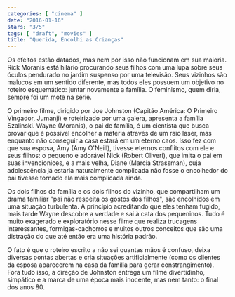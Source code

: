 ```yaml
---
categories: [ "cinema" ]
date: "2016-01-16"
stars: "3/5"
tags: [ "draft", "movies" ]
title: "Querida, Encolhi as Crianças"
---
```

Os efeitos estão datados, mas nem por isso não funcionam em sua
maioria. Rick Moranis está hilário procurando seus filhos com uma lupa
sobre seus óculos pendurado no jardim suspenso por uma televisão. Seus
vizinhos são malucos em um sentido diferente, mas todos eles possuem
um objetivo no roteiro esquemático: juntar novamente a família. O
feminismo, quem diria, sempre foi um mote na série.

O primeiro filme, dirigido por Joe Johnston (Capitão América: O Primeiro
Vingador, Jumanji) e roteirizado por uma galera, apresenta a família
Szalinski. Wayne (Moranis), o pai de família, é um cientista que busca
provar que é possível encolher a matéria através de um raio laser,
mas enquanto não conseguir a casa estará em um eterno caos. Isso fez
com que sua esposa, Amy (Amy O'Neill), tivesse eternos conflitos com ele
e seus filhos: o pequeno e adorável Nick (Robert Oliveri), que imita
o pai em suas invencionices, e a mais velha, Diane (Marcia Strassman),
cuja adolescência já estaria naturalmente complicada não fosse o
encolhedor do pai tivesse tornado ela mais complicada ainda.

Os dois filhos da família e os dois filhos do vizinho, que compartilham
um drama familiar "pai não respeita os gostos dos filhos", são
encolhidos em uma situação turbulenta. A princípio acreditando que
eles tenham fugido, mais tarde Wayne descobre a verdade e sai à cata
dos pequeninos. Tudo é muito exagerado e exploratório nesse filme
que realiza trucagens interessantes, formigas-cachorros e muitos outros
conceitos que são uma distração do que até então era uma história
padrão.

O fato é que o roteiro escrito a não sei quantas mãos é confuso,
deixa diversas pontas abertas e cria situações artificialmente
(como os clientes da esposa aparecerem na casa da família para gerar
constrangimento). Fora tudo isso, a direção de Johnston entrega um
filme divertidinho, simpático e a marca de uma época mais inocente,
mas nem tanto: o final dos anos 80.

